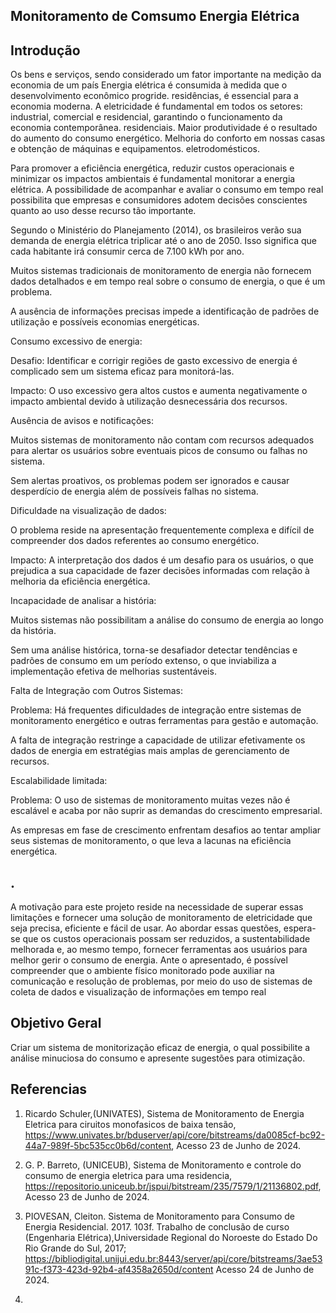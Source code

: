 ## Monitoramento de Comsumo Energia Elétrica

## Introdução
Os bens e serviços, sendo considerado um fator importante na medição da economia de um país
Energia elétrica é consumida à medida que o desenvolvimento econômico progride.
residências, é essencial para a economia moderna. A eletricidade é fundamental em todos os setores: industrial, comercial e residencial, garantindo o funcionamento da economia contemporânea.
residenciais. Maior produtividade é o resultado do aumento do consumo energético.
Melhoria do conforto em nossas casas e obtenção de máquinas e equipamentos.
eletrodomésticos.

Para promover a eficiência energética, reduzir custos operacionais e minimizar os impactos ambientais é fundamental monitorar a energia elétrica. A possibilidade de acompanhar 
e avaliar o consumo em tempo real possibilita que empresas e consumidores adotem decisões conscientes quanto ao uso desse recurso tão importante.

Segundo o Ministério do Planejamento (2014), os brasileiros verão sua demanda 
de energia elétrica triplicar até o ano de 2050. Isso significa que cada habitante irá 
consumir cerca de 7.100 kWh por ano. 


Muitos sistemas tradicionais de monitoramento de energia não fornecem dados detalhados e em tempo real sobre o consumo de energia, o que é um problema.

A ausência de informações precisas impede a identificação de padrões de utilização e possíveis economias energéticas.

Consumo excessivo de energia: 

Desafio: Identificar e corrigir regiões de gasto excessivo de energia é complicado sem um sistema eficaz para monitorá-las.

Impacto: O uso excessivo gera altos custos e aumenta negativamente o impacto ambiental devido à utilização desnecessária dos recursos.

Ausência de avisos e notificações:

Muitos sistemas de monitoramento não contam com recursos adequados para alertar os usuários sobre eventuais picos de consumo ou falhas no sistema.

Sem alertas proativos, os problemas podem ser ignorados e causar desperdício de energia além de possíveis falhas no sistema.

Dificuldade na visualização de dados:

O problema reside na apresentação frequentemente complexa e difícil de compreender dos dados referentes ao consumo energético.

Impacto: A interpretação dos dados é um desafio para os usuários, o que prejudica a sua capacidade de fazer decisões 
informadas com relação à melhoria da eficiência energética.

Incapacidade de analisar a história:

Muitos sistemas não possibilitam a análise do consumo de energia ao longo da história.

Sem uma análise histórica, torna-se desafiador detectar tendências e padrões de consumo em um período extenso,
o que inviabiliza a implementação efetiva de melhorias sustentáveis.

Falta de Integração com Outros Sistemas:

Problema: Há frequentes dificuldades de integração entre sistemas de monitoramento energético e outras ferramentas para gestão e automação.

A falta de integração restringe a capacidade de utilizar efetivamente os dados de energia em estratégias mais
amplas de gerenciamento de recursos.

Escalabilidade limitada:

Problema: O uso de sistemas de monitoramento muitas vezes não é escalável e acaba por não suprir as demandas do crescimento empresarial.

As empresas em fase de crescimento enfrentam desafios ao tentar ampliar seus sistemas de monitoramento, o que leva a lacunas
na eficiência energética.

## .

A motivação para este projeto reside na necessidade de superar essas limitações e fornecer uma solução de monitoramento 
de eletricidade que seja precisa, eficiente e fácil de usar. 
Ao abordar essas questões, espera-se que os custos operacionais possam ser reduzidos, a sustentabilidade melhorada e, 
ao mesmo tempo, fornecer ferramentas aos usuários para melhor gerir o consumo de energia. 
 Ante o apresentado, é possível compreender que o ambiente físico monitorado pode 
auxiliar na comunicação e resolução de problemas, por meio do uso de sistemas de coleta de 
dados e visualização de informações em tempo real 

## Objetivo Geral

Criar um sistema de monitorização eficaz de energia, o qual possibilite a análise minuciosa do consumo e apresente sugestões para otimização.


## Referencias 

1. Ricardo Schuler,(UNIVATES), Sistema de Monitoramento de Energia Eletrica para ciruitos monofasicos de baixa tensão,
   https://www.univates.br/bduserver/api/core/bitstreams/da0085cf-bc92-44a7-989f-5bc535cc0b6d/content, Acesso 23 de Junho de 2024.

2. G. P. Barreto, (UNICEUB), Sistema de Monitoramento e controle do consumo de energia eletrica para uma residencia, 
   https://repositorio.uniceub.br/jspui/bitstream/235/7579/1/21136802.pdf, Acesso 23 de Junho de 2024.

3. PIOVESAN, Cleiton. Sistema de Monitoramento para Consumo de Energia Residencial. 2017. 103f. Trabalho de conclusão de curso (Engenharia Elétrica),Universidade Regional do Noroeste do Estado Do Rio Grande do Sul, 2017; https://bibliodigital.unijui.edu.br:8443/server/api/core/bitstreams/3ae5391c-f373-423d-92b4-af4358a2650d/content Acesso 24 de Junho de 2024.

4. 

